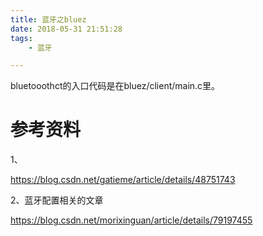 ```yaml
---
title: 蓝牙之bluez
date: 2018-05-31 21:51:28
tags:
	- 蓝牙

---
```




bluetooothct的入口代码是在bluez/client/main.c里。



# 参考资料

1、

https://blog.csdn.net/gatieme/article/details/48751743

2、蓝牙配置相关的文章

https://blog.csdn.net/morixinguan/article/details/79197455